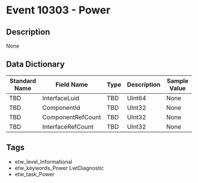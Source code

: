 # Event 10303 - Power

## Description
None

## Data Dictionary
|Standard Name|Field Name|Type|Description|Sample Value|
|---|---|---|---|---|
|TBD|InterfaceLuid|TBD|UInt64|None|None|
|TBD|ComponentId|TBD|UInt32|None|None|
|TBD|ComponentRefCount|TBD|UInt32|None|None|
|TBD|InterfaceRefCount|TBD|UInt32|None|None|

## Tags
* etw_level_Informational
* etw_keywords_Power LwtDiagnostic
* etw_task_Power